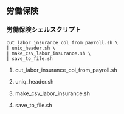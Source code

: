 ## 労働保険

### 労働保険シェルスクリプト
```
cut_labor_insurance_col_from_payroll.sh \
| uniq_header.sh \
| make_csv_labor_insurance.sh \
| save_to_file.sh
```

1. cut_labor_insurance_col_from_payroll.sh  

1. uniq_header.sh

1. make_csv_labor_insurance.sh

1. save_to_file.sh
